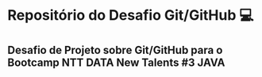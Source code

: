 # Repositório do Desafio Git/GitHub 💻

## Desafio de Projeto sobre Git/GitHub para o Bootcamp NTT DATA New Talents #3 JAVA
